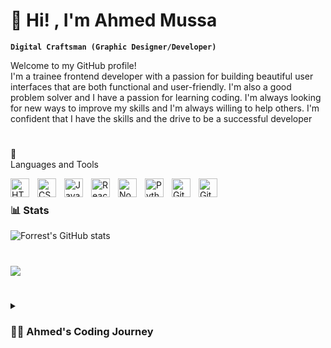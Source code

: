 #  :wave: Hi! , I'm Ahmed Mussa 

**`Digital Craftsman (Graphic Designer/Developer)`**

Welcome to my GitHub profile!
<br />
I'm a trainee frontend developer with a passion for building beautiful user interfaces that are both functional and user-friendly. I'm also a good problem solver and I have a passion for learning coding. I'm always looking for new ways to improve my skills and I'm always willing to help others. I'm confident that I have the skills and the drive to be a successful developer

#
🧰 
<br />Languages and Tools


<img align="left" alt="HTML" width="30px" style="padding-right:10px;" src="https://cdn.jsdelivr.net/gh/devicons/devicon/icons/html5/html5-plain.svg" />
<img align="left" alt="CSS" width="30px" style="padding-right:10px;" src="https://cdn.jsdelivr.net/gh/devicons/devicon/icons/css3/css3-plain.svg" />
<img align="left" alt="JavaScript" width="30px" style="padding-right:10px;" src="https://cdn.jsdelivr.net/gh/devicons/devicon/icons/javascript/javascript-plain.svg" />
<img align="left" alt="React" width="30px" style="padding-right:10px;" src="https://cdn.jsdelivr.net/gh/devicons/devicon/icons/react/react-original.svg" />
<img align="left" alt="NodeJS" width="30px" style="padding-right:10px;" src="https://cdn.jsdelivr.net/gh/devicons/devicon/icons/nodejs/nodejs-original.svg" />
<img align="left" alt="Python" width="30px" style="padding-right:10px;" src="https://cdn.jsdelivr.net/gh/devicons/devicon/icons/python/python-plain.svg" />
<img align="left" alt="GitHub" width="30px" style="padding-right:10px;" src="https://cdn.jsdelivr.net/gh/devicons/devicon/icons/github/github-original.svg" />
<img align="left" alt="Git" width="30px" style="padding-right:10px;" src="https://cdn.jsdelivr.net/gh/devicons/devicon/icons/git/git-original.svg" />

<br />

### 📊 Stats

![Forrest's GitHub stats](https://github-readme-stats.vercel.app/api?username=aymussa&show_icons=true&theme=gruvbox)

<!-- ![GitHub Streak](https://streak-stats.demolab.com?user=aymussa&theme=gruvbox&border_radius=4.5) -->

#

![](https://komarev.com/ghpvc/?username=your-github-aymussa&style=for-the-badge)

#

<details>
 <summary><h3>👨‍💻 Ahmed's Coding Journey</h3></summary>
I started my coding journey by joining a hackathon. I was a bit nervous when I first joined at the hackathon. I had never coded before, and I didn't know what to expect. But I was determined to give it my best shot.

I joined a team of three other people, and we started brainstorming ideas. We decided to build a website that would help people find investment to their busniess and give people choice to invest in different people business. We worked for 24 hours straight, and by the end of the hackathon, we had a working prototype.

We were so excited when we won the hackathon! It was a great feeling to know that our hard work had paid off. The hackathon was a great experience, and it gave me the confidence to pursue a career in development.

I then enrolled in a 16-week intensive frontend development bootcamp, where I learned HTML, CSS, JavaScript, Node.js, and React. After completing the bootcamp, I took my journey to my own hands and started learning Python. I am still in the early stages of learning Python, but I am excited to continue growing my skills.

I am a quick learner and I am always eager to take on new challenges. I am also a team player and I am always willing to help others. I am confident that I have the skills and the drive to be a successful developer.


